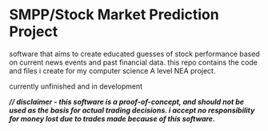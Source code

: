 # SMPP/Stock Market Prediction Project
software that aims to create educated guesses of stock performance based on current news events and past financial data. this repo contains the code and files i create for my computer science A level NEA project.

currently unfinished and in development

***// disclaimer - this software is a proof-of-concept, and should not be used as the basis for actual trading decisions. i accept no responsibility for money lost due to trades made because of this software.***
